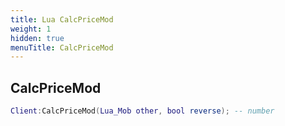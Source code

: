 ```yaml
---
title: Lua CalcPriceMod
weight: 1
hidden: true
menuTitle: CalcPriceMod
---
```

## CalcPriceMod
```lua
Client:CalcPriceMod(Lua_Mob other, bool reverse); -- number
```